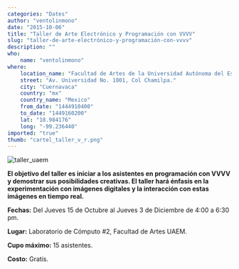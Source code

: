 ```yaml
---
categories: "Dates"
author: "ventolinmono"
date: "2015-10-06"
title: "Taller de Arte Electrónico y Programación con VVVV"
slug: "taller-de-arte-electrónico-y-programación-con-vvvv"
description: ""
who: 
    name: "ventolinmono"
where: 
    location_name: "Facultad de Artes de la Universidad Autónoma del Estado de Morelos"
    street: "Av. Universidad No. 1001, Col Chamilpa."
    city: "Cuernavaca"
    country: "mx"
    country_name: "Mexico"
    from_date: "1444910400"
    to_date: "1449160200"
    lat: "18.984176"
    long: "-99.236440"
imported: "true"
thumb: "cartel_taller_v_r.png"
---
```



![taller_uaem](cartel_taller_v_r.png)



**El objetivo del taller es iniciar a los asistentes en programación con VVVV y demostrar sus posibilidades creativas. El taller hará énfasis en la experimentación con imágenes digitales y la interacción con estas imágenes en tiempo real.**

**Fechas:** Del Jueves 15 de Octubre al Jueves 3 de Diciembre de 4:00 a 6:30 pm.

**Lugar:** Laboratorio de Cómputo #2, Facultad de Artes UAEM.

**Cupo máximo:** 15 asistentes.

**Costo:** Gratis.